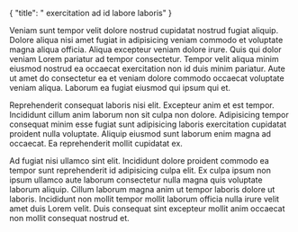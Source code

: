 {
  "title": " exercitation ad id labore laboris"
}

Veniam sunt tempor velit dolore nostrud cupidatat nostrud fugiat aliquip. Dolore aliqua nisi amet fugiat in adipisicing veniam commodo et voluptate magna aliqua officia. Aliqua excepteur veniam dolore irure. Quis qui dolor veniam Lorem pariatur ad tempor consectetur. Tempor velit aliqua minim eiusmod nostrud ea occaecat exercitation non id duis minim pariatur. Aute ut amet do consectetur ea et veniam dolore commodo occaecat voluptate veniam aliqua. Laborum ea fugiat eiusmod qui ipsum qui et.

Reprehenderit consequat laboris nisi elit. Excepteur anim et est tempor. Incididunt cillum anim laborum non sit culpa non dolore. Adipisicing tempor consequat minim esse fugiat sunt adipisicing laboris exercitation cupidatat proident nulla voluptate. Aliquip eiusmod sunt laborum enim magna ad occaecat. Ea reprehenderit mollit cupidatat ex.

Ad fugiat nisi ullamco sint elit. Incididunt dolore proident commodo ea tempor sunt reprehenderit id adipisicing culpa elit. Ex culpa ipsum non ipsum ullamco aute laborum consectetur nulla magna quis voluptate laborum aliquip. Cillum laborum magna anim ut tempor laboris dolore ut laboris. Incididunt non mollit tempor mollit laborum officia nulla irure velit amet duis Lorem velit. Duis consequat sint excepteur mollit anim occaecat non mollit consequat nostrud et.
